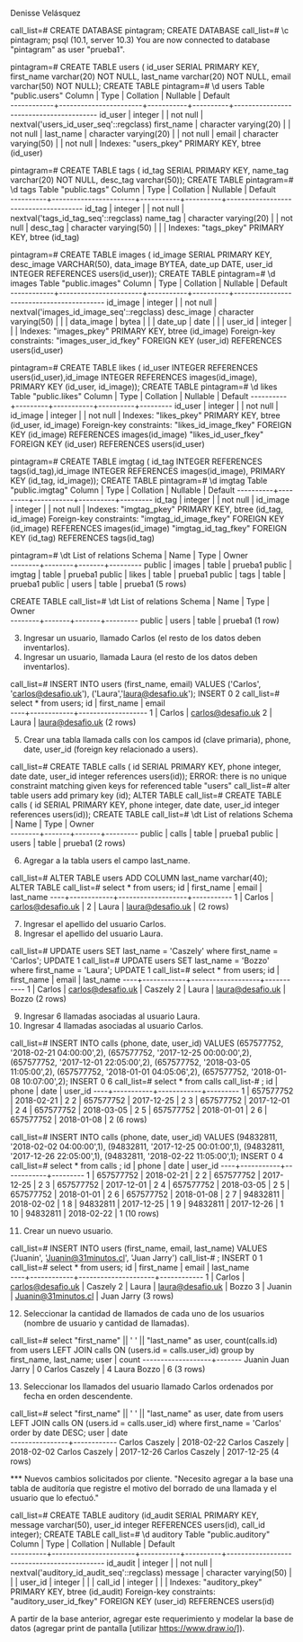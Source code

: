 
Denisse Velásquez

call_list=# CREATE DATABASE pintagram;
CREATE DATABASE
call_list=# \c pintagram;
psql (10.1, server 10.3)
You are now connected to database "pintagram" as user "prueba1".


pintagram=# CREATE TABLE users ( id_user SERIAL PRIMARY KEY, first_name varchar(20) NOT NULL, last_name varchar(20) NOT NULL, email varchar(50) NOT NULL);
CREATE TABLE
pintagram=# \d users
                                        Table "public.users"
   Column   |         Type          | Collation | Nullable |                Default                 
------------+-----------------------+-----------+----------+----------------------------------------
 id_user    | integer               |           | not null | nextval('users_id_user_seq'::regclass)
 first_name | character varying(20) |           | not null | 
 last_name  | character varying(20) |           | not null | 
 email      | character varying(50) |           | not null | 
Indexes:
    "users_pkey" PRIMARY KEY, btree (id_user)


pintagram=# CREATE TABLE tags ( id_tag SERIAL PRIMARY KEY, name_tag varchar(20) NOT NULL, desc_tag varchar(50));
CREATE TABLE
pintagram=# \d tags
                                      Table "public.tags"
  Column  |         Type          | Collation | Nullable |               Default                
----------+-----------------------+-----------+----------+--------------------------------------
 id_tag   | integer               |           | not null | nextval('tags_id_tag_seq'::regclass)
 name_tag | character varying(20) |           | not null | 
 desc_tag | character varying(50) |           |          | 
Indexes:
    "tags_pkey" PRIMARY KEY, btree (id_tag)
    


pintagram=# CREATE TABLE images ( id_image SERIAL PRIMARY KEY, desc_image VARCHAR(50), data_image BYTEA, date_up DATE, user_id INTEGER REFERENCES users(id_user));
CREATE TABLE
pintagram=# \d images
                                        Table "public.images"
   Column   |         Type          | Collation | Nullable |                 Default                  
------------+-----------------------+-----------+----------+------------------------------------------
 id_image   | integer               |           | not null | nextval('images_id_image_seq'::regclass)
 desc_image | character varying(50) |           |          | 
 data_image | bytea                 |           |          | 
 date_up    | date                  |           |          | 
 user_id    | integer               |           |          | 
Indexes:
    "images_pkey" PRIMARY KEY, btree (id_image)
Foreign-key constraints:
    "images_user_id_fkey" FOREIGN KEY (user_id) REFERENCES users(id_user)


pintagram=# CREATE TABLE likes ( id_user INTEGER REFERENCES users(id_user),id_image INTEGER REFERENCES images(id_image), PRIMARY KEY (id_user, id_image));
CREATE TABLE
pintagram=# \d likes
                Table "public.likes"
  Column  |  Type   | Collation | Nullable | Default 
----------+---------+-----------+----------+---------
 id_user  | integer |           | not null | 
 id_image | integer |           | not null | 
Indexes:
    "likes_pkey" PRIMARY KEY, btree (id_user, id_image)
Foreign-key constraints:
    "likes_id_image_fkey" FOREIGN KEY (id_image) REFERENCES images(id_image)
    "likes_id_user_fkey" FOREIGN KEY (id_user) REFERENCES users(id_user)



pintagram=# CREATE TABLE imgtag ( id_tag INTEGER REFERENCES tags(id_tag),id_image INTEGER REFERENCES images(id_image), PRIMARY KEY (id_tag, id_image));
CREATE TABLE
pintagram=# \d imgtag
                Table "public.imgtag"
  Column  |  Type   | Collation | Nullable | Default 
----------+---------+-----------+----------+---------
 id_tag   | integer |           | not null | 
 id_image | integer |           | not null | 
Indexes:
    "imgtag_pkey" PRIMARY KEY, btree (id_tag, id_image)
Foreign-key constraints:
    "imgtag_id_image_fkey" FOREIGN KEY (id_image) REFERENCES images(id_image)
    "imgtag_id_tag_fkey" FOREIGN KEY (id_tag) REFERENCES tags(id_tag)


pintagram=# \dt
         List of relations
 Schema |  Name  | Type  |  Owner  
--------+--------+-------+---------
 public | images | table | prueba1
 public | imgtag | table | prueba1
 public | likes  | table | prueba1
 public | tags   | table | prueba1
 public | users  | table | prueba1
(5 rows)








CREATE TABLE
call_list=# \dt
        List of relations
 Schema | Name  | Type  |  Owner  
--------+-------+-------+---------
 public | users | table | prueba1
(1 row)


3) Ingresar un usuario, llamado Carlos (el resto de los datos deben inventarlos).
4) Ingresar un usuario, llamada Laura (el resto de los datos deben inventarlos).

call_list=# INSERT INTO users (first_name, email) VALUES ('Carlos', 'carlos@desafio.uk'), ('Laura','laura@desafio.uk');
INSERT 0 2
call_list=# select * from users;
 id | first_name |       email       
----+------------+-------------------
  1 | Carlos     | carlos@desafio.uk
  2 | Laura      | laura@desafio.uk
(2 rows)


5) Crear una tabla llamada calls con los campos id (clave primaria), phone, date, user_id (foreign key relacionado a users).


call_list=# CREATE TABLE calls ( id SERIAL PRIMARY KEY, phone integer, date date, user_id integer references users(id));
ERROR:  there is no unique constraint matching given keys for referenced table "users"
call_list=# alter table users add primary key (id);
ALTER TABLE
call_list=# CREATE TABLE calls ( id SERIAL PRIMARY KEY, phone integer, date date, user_id integer references users(id));
CREATE TABLE
call_list=# \dt
        List of relations
 Schema | Name  | Type  |  Owner  
--------+-------+-------+---------
 public | calls | table | prueba1
 public | users | table | prueba1
(2 rows)



6) Agregar a la tabla users el campo last_name.

call_list=# ALTER TABLE users ADD COLUMN last_name varchar(40);
ALTER TABLE
call_list=# select * from users;
 id | first_name |       email       | last_name 
----+------------+-------------------+-----------
  1 | Carlos     | carlos@desafio.uk | 
  2 | Laura      | laura@desafio.uk  | 
(2 rows)


7) Ingresar el apellido del usuario Carlos.
8) Ingresar el apellido del usuario Laura.

call_list=# UPDATE users SET last_name = 'Caszely' where first_name = 'Carlos';
UPDATE 1
call_list=# UPDATE users SET last_name = 'Bozzo' where first_name = 'Laura';
UPDATE 1
call_list=# select * from users;
 id | first_name |       email       | last_name 
----+------------+-------------------+-----------
  1 | Carlos     | carlos@desafio.uk | Caszely
  2 | Laura      | laura@desafio.uk  | Bozzo
(2 rows)



9) Ingresar 6 llamadas asociadas al usuario Laura.
10) Ingresar 4 llamadas asociadas al usuario Carlos.


call_list=# INSERT INTO calls (phone, date, user_id) VALUES (657577752, '2018-02-21 04:00:00',2), (657577752, '2017-12-25 00:00:00',2), (657577752, '2017-12-01 22:05:00',2), (657577752, '2018-03-05 11:05:00',2), (657577752, '2018-01-01 04:05:06',2), (657577752, '2018-01-08 10:07:00',2);
INSERT 0 6
call_list=# select * from calls
call_list-# ;
 id |   phone   |    date    | user_id 
----+-----------+------------+---------
  1 | 657577752 | 2018-02-21 |       2
  2 | 657577752 | 2017-12-25 |       2
  3 | 657577752 | 2017-12-01 |       2
  4 | 657577752 | 2018-03-05 |       2
  5 | 657577752 | 2018-01-01 |       2
  6 | 657577752 | 2018-01-08 |       2
(6 rows)

call_list=# INSERT INTO calls (phone, date, user_id) VALUES (94832811, '2018-02-02 04:00:00',1), (94832811, '2017-12-25 00:01:00',1), (94832811, '2017-12-26 22:05:00',1), (94832811, '2018-02-22 11:05:00',1);
INSERT 0 4
call_list=# select * from calls                                                                                             ;
 id |   phone   |    date    | user_id 
----+-----------+------------+---------
  1 | 657577752 | 2018-02-21 |       2
  2 | 657577752 | 2017-12-25 |       2
  3 | 657577752 | 2017-12-01 |       2
  4 | 657577752 | 2018-03-05 |       2
  5 | 657577752 | 2018-01-01 |       2
  6 | 657577752 | 2018-01-08 |       2
  7 |  94832811 | 2018-02-02 |       1
  8 |  94832811 | 2017-12-25 |       1
  9 |  94832811 | 2017-12-26 |       1
 10 |  94832811 | 2018-02-22 |       1
(10 rows)


11) Crear un nuevo usuario.

call_list=# INSERT INTO users (first_name, email, last_name) VALUES ('Juanin', 'Juanin@31minutos.cl', 'Juan Jarry')
call_list-# ;
INSERT 0 1
call_list=# select * from users;
 id | first_name |        email        | last_name  
----+------------+---------------------+------------
  1 | Carlos     | carlos@desafio.uk   | Caszely
  2 | Laura      | laura@desafio.uk    | Bozzo
  3 | Juanin     | Juanin@31minutos.cl | Juan Jarry
(3 rows)



12) Seleccionar la cantidad de llamados de cada uno de los usuarios (nombre de usuario y cantidad de llamadas).

call_list=# select "first_name" || ' ' || "last_name" as user, count(calls.id) from users LEFT JOIN calls ON (users.id = calls.user_id) group by first_name, last_name;
       user        | count 
-------------------+-------
 Juanin Juan Jarry |     0
 Carlos Caszely    |     4
 Laura Bozzo       |     6
(3 rows)


13) Seleccionar los llamados del usuario llamado Carlos ordenados por fecha en orden descendente.

call_list=# select "first_name" || ' ' || "last_name" as user, date from users LEFT JOIN calls ON (users.id = calls.user_id) where first_name = 'Carlos' order by date DESC;
      user      |    date    
----------------+------------
 Carlos Caszely | 2018-02-22
 Carlos Caszely | 2018-02-02
 Carlos Caszely | 2017-12-26
 Carlos Caszely | 2017-12-25
(4 rows)


*** Nuevos cambios solicitados por cliente.
"Necesito agregar a la base una tabla de auditoría que registre el motivo del borrado de una llamada y el usuario que lo efectuó."


call_list=# CREATE TABLE auditory (id_audit SERIAL PRIMARY KEY, message varchar(50), user_id integer REFERENCES users(id), call_id integer);
CREATE TABLE
call_list=# \d auditory
                                       Table "public.auditory"
  Column  |         Type          | Collation | Nullable |                  Default                   
----------+-----------------------+-----------+----------+--------------------------------------------
 id_audit | integer               |           | not null | nextval('auditory_id_audit_seq'::regclass)
 message  | character varying(50) |           |          | 
 user_id  | integer               |           |          | 
 call_id  | integer               |           |          | 
Indexes:
    "auditory_pkey" PRIMARY KEY, btree (id_audit)
Foreign-key constraints:
    "auditory_user_id_fkey" FOREIGN KEY (user_id) REFERENCES users(id)



A partir de la base anterior, agregar este requerimiento y modelar la base de datos (agregar print de pantalla [utilizar https://www.draw.io/]).